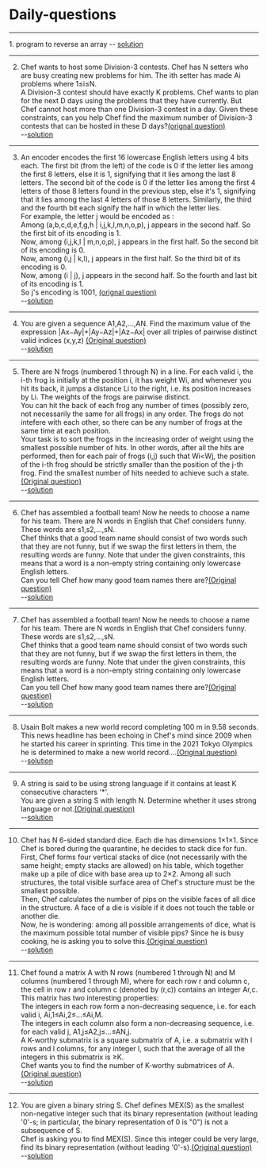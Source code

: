 # Daily-questions
<hr>
1. program to reverse an array -- 
       <a href="https://github.com/Amarpsp10/Daily-questions/blob/main/solutions/01.java">solution</a>
<hr>

2. Chef wants to host some Division-3 contests. Chef has N setters who are busy creating new problems for him. The ith setter has made Ai problems where 1≤i≤N.
  <br>   A Division-3 contest should have exactly K problems. Chef wants to plan for the next D days using the problems that they have currently. But Chef cannot host more than one      Division-3 contest in a day.
    Given these constraints, can you help Chef find the maximum number of Division-3 contests that can be hosted in these D days?<a    href="https://www.codechef.com/JAN21C/problems/DIVTHREE">(orignal question)</a> <br>
    --<a href="https://github.com/Amarpsp10/Daily-questions/blob/main/solutions/02.java">solution</a>
 <hr>

3. An encoder encodes the first 16 lowercase English letters using 4 bits each. The first bit (from the left) of the code is 0 if the letter lies among the first 8 letters, else it is 1, signifying that it lies among the last 8 letters. The second bit of the code is 0 if the letter lies among the first 4 letters of those 8 letters found in the previous step, else it's 1, signifying that it lies among the last 4 letters of those 8 letters. Similarly, the third and the fourth bit each signify the half in which the letter lies.
<br>   For example, the letter j would be encoded as :
<br>   Among (a,b,c,d,e,f,g,h | i,j,k,l,m,n,o,p), j appears in the second half. So the first bit of its encoding is 1.
<br>   Now, among (i,j,k,l | m,n,o,p), j appears in the first half. So the second bit of its encoding is 0.
<br>   Now, among (i,j | k,l), j appears in the first half. So the third bit of its encoding is 0.
<br>   Now, among (i | j), j appears in the second half. So the fourth and last bit of its encoding is 1.
<br>   So j's encoding is 1001, <a href="https://www.codechef.com/JAN21C/problems/DECODEIT">(orignal question)</a>
<br>   --<a href="https://github.com/Amarpsp10/Daily-questions/blob/main/solutions/03.java">solution</a>

<hr>

4. You are given a sequence A1,A2,…,AN. Find the maximum value of the expression |Ax−Ay|+|Ay−Az|+|Az−Ax| over all triples of pairwise distinct valid indices (x,y,z) <a href="https://www.codechef.com/FEB21C/problems/MAXFUN">(Original question)</a>
<br>  --<a href ="https://github.com/Amarpsp10/Daily-questions/blob/main/solutions/04.java">solution</a>

<hr>

5. There are N frogs (numbered 1 through N) in a line. For each valid i, the i-th frog is initially at the position i, it has weight Wi, and whenever you hit its back, it jumps a distance Li to the right, i.e. its position increases by Li. The weights of the frogs are pairwise distinct.
<br> You can hit the back of each frog any number of times (possibly zero, not necessarily the same for all frogs) in any order. The frogs do not intefere with each other, so        there can be any number of frogs at the same time at each position.
<br> Your task is to sort the frogs in the increasing order of weight using the smallest possible number of hits. In other words, after all the hits are performed, then for each      pair of frogs (i,j) such that Wi<Wj, the position of the i-th frog should be strictly smaller than the position of the j-th frog. Find the smallest number of hits needed to      achieve such a state.<a href="https://www.codechef.com/FEB21C/problems/FROGS">(Original question)</a>
<br> --<a href="https://github.com/Amarpsp10/Daily-questions/blob/main/solutions/05.java">solution</a>

<hr>

6. Сhef has assembled a football team! Now he needs to choose a name for his team. There are N words in English that Chef considers funny. These words are s1,s2,…,sN.
<br>Chef thinks that a good team name should consist of two words such that they are not funny, but if we swap the first letters in them, the resulting words are funny. Note that under the given constraints, this means that a word is a non-empty string containing only lowercase English letters.
<br>Can you tell Chef how many good team names there are?<a href="https://www.codechef.com/FEB21C/problems/TEAMNAME">(Original question)</a>
<br> --<a href="https://github.com/Amarpsp10/Daily-questions/blob/main/solutions/06.java">solution</a>

<hr>

7. Сhef has assembled a football team! Now he needs to choose a name for his team. There are N words in English that Chef considers funny. These words are s1,s2,…,sN.
<br> Chef thinks that a good team name should consist of two words such that they are not funny, but if we swap the first letters in them, the resulting words are funny. Note that under the given constraints, this means that a word is a non-empty string containing only lowercase English letters.
<br> Can you tell Chef how many good team names there are?<a href="https://www.codechef.com/FEB21C/problems/TEAMNAME">(Original question)</a>
<br> --<a href="https://github.com/Amarpsp10/Daily-questions/blob/main/solutions/07.java">solution</a>

<hr>

8. Usain Bolt makes a new world record completing 100 m in 9.58 seconds.<br>
  This news headline has been echoing in Chef's mind since 2009 when he started his career in sprinting. This time in the 2021 Tokyo Olympics he is determined to make a new world record....<a href="https://www.codechef.com/APRIL21C/problems/BOLT">(Original question)</a>
<br> --<a href="https://github.com/Amarpsp10/Daily-questions/blob/main/solutions/08.java">solution</a>

<hr>

9. A string is said to be using strong language if it contains at least K consecutive characters '*'.
<br> You are given a string S with length N. Determine whether it uses strong language or not.<a href="https://www.codechef.com/APRIL21C/problems/SSCRIPT">(Original question)</a>
<br> --<a href="https://github.com/Amarpsp10/Daily-questions/blob/main/solutions/09.java">solution</a>

<hr>

10. Chef has N 6-sided standard dice. Each die has dimensions 1×1×1. Since Chef is bored during the quarantine, he decides to stack dice for fun.
<br> First, Chef forms four vertical stacks of dice (not necessarily with the same height; empty stacks are allowed) on his table, which together make up a pile of dice with base area up to 2×2. Among all such structures, the total visible surface area of Chef's structure must be the smallest possible.
<br> Then, Chef calculates the number of pips on the visible faces of all dice in the structure. A face of a die is visible if it does not touch the table or another die.
<br> Now, he is wondering: among all possible arrangements of dice, what is the maximum possible total number of visible pips? Since he is busy cooking, he is asking you to solve this.<a href="https://www.codechef.com/APRIL21C/problems/SDICE">(Original question)</a>
<br> --<a href="https://github.com/Amarpsp10/Daily-questions/blob/main/solutions/10.java">solution</a>

<hr>

11. Chef found a matrix A with N rows (numbered 1 through N) and M columns (numbered 1 through M), where for each row r and column c, the cell in row r and column c (denoted by (r,c)) contains an integer Ar,c.
<br> This matrix has two interesting properties:
<br> The integers in each row form a non-decreasing sequence, i.e. for each valid i, Ai,1≤Ai,2≤…≤Ai,M.
<br> The integers in each column also form a non-decreasing sequence, i.e. for each valid j, A1,j≤A2,j≤…≤AN,j.
<br> A K-worthy submatrix is a square submatrix of A, i.e. a submatrix with l rows and l columns, for any integer l, such that the average of all the integers in this submatrix is ≥K.
<br> Chef wants you to find the number of K-worthy submatrices of A.<a href="https://www.codechef.com/APRIL21C/problems/KAVGMAT">(Original question)</a>
<br> --<a href="https://github.com/Amarpsp10/Daily-questions/blob/main/solutions/11.java">solution</a>

<hr>

12. You are given a binary string S. Chef defines MEX(S) as the smallest non-negative integer such that its binary representation (without leading '0'-s; in particular, the binary representation of 0 is "0") is not a subsequence of S.
<br> Chef is asking you to find MEX(S). Since this integer could be very large, find its binary representation (without leading '0'-s).<a href="https://www.codechef.com/APRIL21C/problems/MEXSTR">(Original question)</a>
<br> --<a href="https://github.com/Amarpsp10/Daily-questions/blob/main/solutions/12.java">solution</a>